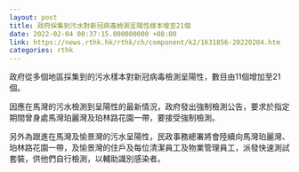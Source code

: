 ```yaml
---
layout: post
title: 政府採集到污水對新冠病毒檢測呈陽性樣本增至21個
date: 2022-02-04 00:37:15.000000000 +08:00
link: https://news.rthk.hk/rthk/ch/component/k2/1631856-20220204.htm
categories: rthk
---
```


政府從多個地區採集到的污水樣本對新冠病毒檢測呈陽性，數目由11個增加至21個。

因應在馬灣的污水檢測到呈陽性的最新情況，政府發出強制檢測公告，要求於指定期間曾身處馬灣珀麗灣及珀林路花園一帶，要接受強制檢測。

另外為跟進在馬灣及愉景灣的污水呈陽性，民政事務總署將會陸續向馬灣珀麗灣、珀林路花園一帶，及愉景灣的住戶及每位清潔員工及物業管理員工，派發快速測試套裝，供他們自行檢測，以輔助識別感染者。
